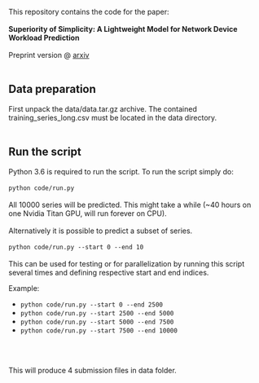 This repository contains the code for the paper:
<br>
<br>
**Superiority of Simplicity: A Lightweight Model for 
Network Device Workload Prediction**
<br>
<br>
Preprint version @ [arxiv](https://arxiv.org/abs/2007.03568)
<br>
<br>

## Data preparation
First unpack the data/data.tar.gz archive.
The contained training_series_long.csv must be located in the 
data directory. 
<br>
<br>

## Run the script
Python 3.6 is required to run the script.
To run the script simply do:
<br>
<br>
`python code/run.py`
<br>
<br>
All 10000 series will be predicted. This might take a while 
(~40 hours on one Nvidia Titan GPU, will run forever on CPU). 
<br>
<br>
Alternatively it is possible to predict a subset of series.
<br>
<br>
`python code/run.py --start 0 --end 10`
<br>
<br>
This can be used for testing or for parallelization by running
this script several times and defining respective start and
end indices.
<br>

Example:
* `python code/run.py --start 0 --end 2500`
* `python code/run.py --start 2500 --end 5000`
* `python code/run.py --start 5000 --end 7500`
* `python code/run.py --start 7500 --end 10000`
<br>
<br>

This will produce 4 submission files in data folder.
<br>
